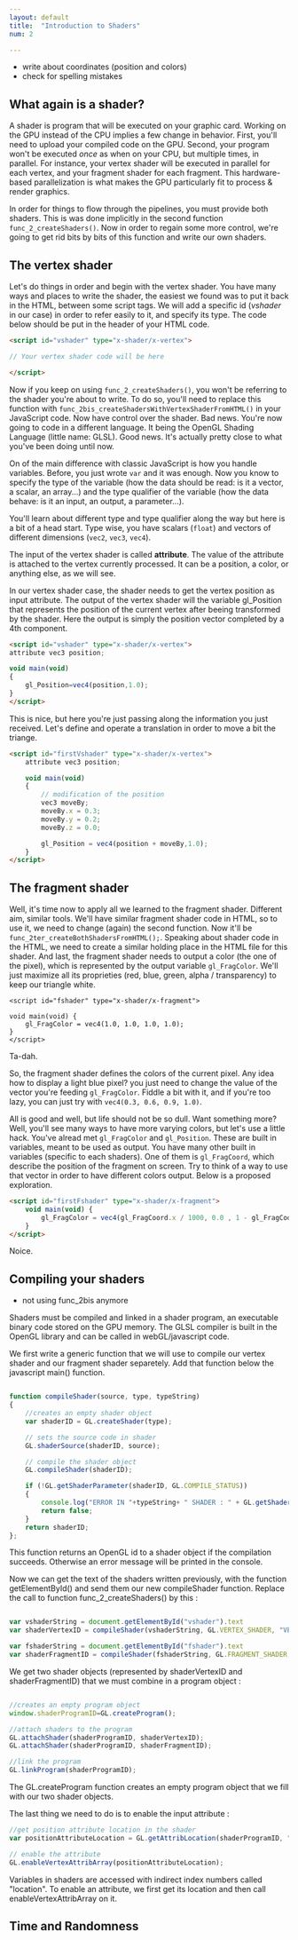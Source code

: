 ```yaml
---
layout: default
title:  "Introduction to Shaders"
num: 2

---
```


* write about coordinates (position and colors)
* check for spelling mistakes

## What again is a shader?

A shader is program that will be executed on your graphic card. Working on the GPU instead of the CPU implies a few change in behavior. First, you'll need to upload your compiled code on the GPU. Second, your program won't be executed *once* as when on your CPU, but multiple times, in parallel. For instance, your vertex shader will be executed in parallel for each vertex, and your fragment shader for each fragment. This hardware-based parallelization is what makes the GPU particularly fit to process & render graphics.

In order for things to flow through the pipelines, you must provide both shaders. This is was done implicitly in the second function `func_2_createShaders()`. Now in order to regain some more control, we're going to get rid bits by bits of this function and write our own shaders.


## The vertex shader
Let's do things in order and begin with the vertex shader. You have many ways and places to write the shader, the easiest we found was to put it back in the HTML, between some script tags. We will add a specific id (*vshader* in our case) in order to refer easily to it, and specify its type. The code below should be put in the header of your HTML code.

~~~ html
<script id="vshader" type="x-shader/x-vertex">

// Your vertex shader code will be here

</script>
~~~

Now if you keep on using `func_2_createShaders()`, you won't be referring to the shader you're about to write. To do so, you'll need to replace this function with `func_2bis_createShadersWithVertexShaderFromHTML()` in your JavaScript code. Now have control over the shader. Bad news. You're now going to code in a different language. It being the OpenGL Shading Language (little name: GLSL). Good news. It's actually pretty close to what you've been doing until now.

On of the main difference with classic JavaScript is how you handle variables. Before, you just wrote `var` and it was enough. Now you know to specify the type of the variable (how the data should be read: is it a vector, a scalar, an array...) and the type qualifier of the variable (how the data behave: is it an input, an output, a parameter...). 

You'll learn about different type and type qualifier along the way but here is a bit of a head start. Type wise, you have scalars (`float`) and vectors of different dimensions (`vec2`, `vec3`, `vec4`). 

The input of the vertex shader is called **attribute**. The value of the attribute is attached to the vertex currently processed. It can be a position, a color, or anything else, as we will see.

In our vertex shader case, the shader needs to get the vertex position as input attribute. The output of the vertex shader will the variable gl_Position that represents the position of the current vertex after beeing transformed by the shader. Here the output is simply the position vector completed by a 4th component.

~~~ html
<script id="vshader" type="x-shader/x-vertex">
attribute vec3 position; 

void main(void) 
{ 
    gl_Position=vec4(position,1.0);
}
</script>
~~~

This is nice, but here you're just passing along the information you just received. Let's define and operate a translation in order to move a bit the triange.


~~~ html
<script id="firstVshader" type="x-shader/x-vertex">
    attribute vec3 position; 

    void main(void) 
    { 
        // modification of the position
        vec3 moveBy;
        moveBy.x = 0.3;
        moveBy.y = 0.2;
        moveBy.z = 0.0;

        gl_Position = vec4(position + moveBy,1.0);
    }
</script>
~~~

## The fragment shader

Well, it's time now to apply all we learned to the fragment shader. Different aim, similar tools. We'll have similar fragment shader code in HTML, so to use it, we need to change (again) the second function. Now it'll be `func_2ter_createBothShadersFromHTML();`. Speaking about shader code in the HTML, we need to create a similar holding place in the HTML file for this shader. And last, the fragment shader needs to output a color (the one of the pixel), which is represented by the output variable `gl_FragColor`. We'll just maximize all its proprieties (red, blue, green, alpha / transparency) to keep our triangle white.

~~~
<script id="fshader" type="x-shader/x-fragment">

void main(void) {
    gl_FragColor = vec4(1.0, 1.0, 1.0, 1.0);
}
</script>
~~~

Ta-dah. 

So, the fragment shader defines the colors of the current pixel. Any idea how to display a light blue pixel? you just need to change the value of the vector you're feeding `gl_FragColor`. Fiddle a bit with it, and if you're too lazy, you can just try with `vec4(0.3, 0.6, 0.9, 1.0)`.

All is good and well, but life should not be so dull. Want something more? Well, you'll see many ways to have more varying colors, but let's use a little hack. You've alread met `gl_FragColor` and `gl_Position`. These are built in variables, meant to be used as output. You have many other built in variables (specific to each shaders). One of them is `gl_FragCoord`, which describe the position of the fragment on screen. Try to think of a way to use that vector in order to have different colors output. Below is a proposed exploration.

~~~ html
<script id="firstFshader" type="x-shader/x-fragment">    
    void main(void) {
        gl_FragColor = vec4(gl_FragCoord.x / 1000, 0.0 , 1 - gl_FragCoord.y / 1000, 1.0);
    }
</script>
~~~

Noice.


## Compiling your shaders

* not using func_2bis anymore


Shaders must be compiled and linked in a shader program, an executable binary code stored on the GPU memory. The GLSL compiler is built in the OpenGL library and can be called in webGL/javascript code. 

We first write a generic function that we will use to compile our vertex shader and our fragment shader separetely. Add that function below the javascript main() function. 

~~~ JavaScript

function compileShader(source, type, typeString) 
{
    //creates an empty shader object
    var shaderID = GL.createShader(type);

    // sets the source code in shader
    GL.shaderSource(shaderID, source);

    // compile the shader object
    GL.compileShader(shaderID);

    if (!GL.getShaderParameter(shaderID, GL.COMPILE_STATUS)) 
    {
        console.log("ERROR IN "+typeString+ " SHADER : " + GL.getShaderInfoLog(shaderID));
        return false;
    }
    return shaderID;
};

~~~

This function returns an OpenGL id to a shader object if the compilation succeeds. Otherwise an error message will be printed in the console. 

Now we can get the text of the shaders written previously, with the function getElementById() and send them our new compileShader function. Replace the call to function func_2_createShaders() by this :

~~~ JavaScript

var vshaderString = document.getElementById("vshader").text
var shaderVertexID = compileShader(vshaderString, GL.VERTEX_SHADER, "VERTEX");

var fshaderString = document.getElementById("fshader").text
var shaderFragmentID = compileShader(fshaderString, GL.FRAGMENT_SHADER, "FRAGMENT");

~~~

We get two shader objects (represented by shaderVertexID and shaderFragmentID) that we must combine in a program object : 

~~~ JavaScript

//creates an empty program object
window.shaderProgramID=GL.createProgram();

//attach shaders to the program
GL.attachShader(shaderProgramID, shaderVertexID);
GL.attachShader(shaderProgramID, shaderFragmentID);

//link the program
GL.linkProgram(shaderProgramID);

~~~

The GL.createProgram function creates an empty program object that we fill with our two shader objects. 

The last thing we need to do is to enable the input attribute : 

~~~ JavaScript
//get position attribute location in the shader
var positionAttributeLocation = GL.getAttribLocation(shaderProgramID, "position");

// enable the attribute
GL.enableVertexAttribArray(positionAttributeLocation);

~~~

Variables in shaders are accessed with indirect index numbers called "location". To enable an attribute, we first get its location and then call enableVertexAttribArray on it. 

## Time and Randomness
